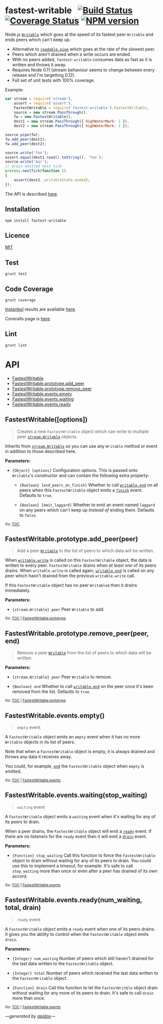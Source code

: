 # fastest-writable&nbsp;&nbsp;&nbsp;[![Build Status](https://travis-ci.org/davedoesdev/fastest-writable.png)](https://travis-ci.org/davedoesdev/fastest-writable) [![Coverage Status](https://coveralls.io/repos/davedoesdev/fastest-writable/badge.png?branch=master)](https://coveralls.io/r/davedoesdev/fastest-writable?branch=master) [![NPM version](https://badge.fury.io/js/fastest-writable.png)](http://badge.fury.io/js/fastest-writable)

Node.js [`Writable`](http://nodejs.org/docs/v0.11.13/api/stream.html#stream_class_stream_writable) which goes at the speed of its fastest peer `Writable` and ends peers which can't keep up.

- Alternative to [`readable.pipe`](http://nodejs.org/docs/v0.11.13/api/stream.html#stream_readable_pipe_destination_options) which goes at the rate of the slowest peer.
- Peers which aren't drained when a write occurs are ended.
- With no peers added, `fastest-writable` consumes data as fast as it is written and throws it away.
- Requires Node 0.11 (stream behaviour seems to change between every release and I'm targetting 0.12).
- Full set of unit tests with 100% coverage.

Example:

```javascript
var stream = require('stream'),
    assert = require('assert'),
    FastestWritable = require('fastest-writable').FastestWritable,
    source = new stream.PassThrough(),
    fw = new FastestWritable(),
    dest1 = new stream.PassThrough({ highWaterMark: 1 }),
    dest2 = new stream.PassThrough({ highWaterMark: 1 });

source.pipe(fw);
fw.add_peer(dest1);
fw.add_peer(dest2);

source.write('foo');
assert.equal(dest1.read().toString(), 'foo');
source.write('bar');
// drain emitted next tick
process.nextTick(function ()
{
    assert(dest2._writableState.ended);
});
```

The API is described [here](#tableofcontents).

## Installation

```shell
npm install fastest-writable
```

## Licence

[MIT](LICENCE)

## Test

```shell
grunt test
```

## Code Coverage

```shell
grunt coverage
```

[Instanbul](http://gotwarlost.github.io/istanbul/) results are available [here](http://githubraw.herokuapp.com/davedoesdev/fastest-writable/master/coverage/lcov-report/index.html).

Coveralls page is [here](https://coveralls.io/r/davedoesdev/fastest-writable).

## Lint

```shell
grunt lint
```

# API

<a name="tableofcontents"></a>

- <a name="toc_fastestwritableoptions"></a>[FastestWritable](#fastestwritableoptions)
- <a name="toc_fastestwritableprototypeadd_peerpeer"></a><a name="toc_fastestwritableprototype"></a>[FastestWritable.prototype.add_peer](#fastestwritableprototypeadd_peerpeer)
- <a name="toc_fastestwritableprototyperemove_peerpeer-end"></a>[FastestWritable.prototype.remove_peer](#fastestwritableprototyperemove_peerpeer-end)
- <a name="toc_fastestwritableeventsempty"></a><a name="toc_fastestwritableevents"></a>[FastestWritable.events.empty](#fastestwritableeventsempty)
- <a name="toc_fastestwritableeventswaitingstop_waiting"></a>[FastestWritable.events.waiting](#fastestwritableeventswaitingstop_waiting)
- <a name="toc_fastestwritableeventsreadynum_waiting-total-drain"></a>[FastestWritable.events.ready](#fastestwritableeventsreadynum_waiting-total-drain)

## FastestWritable([options])

> Creates a new `FastestWritable` object which can write to multiple peer [`stream.Writable`](http://nodejs.org/docs/v0.11.13/api/stream.html#stream_class_stream_writable) objects.

Inherits from [`stream.Writable`](http://nodejs.org/docs/v0.11.13/api/stream.html#stream_class_stream_writable) so you can use any `Writable` method or event in addition to those described here.

**Parameters:**

- `{Object} [options]` Configuration options. This is passed onto `Writable`'s constructor and can contain the following extra property:


  - `{Boolean} [end_peers_on_finish]` Whether to call [`writable.end`](http://nodejs.org/docs/v0.11.13/api/stream.html#stream_writable_end_chunk_encoding_callback) on all peers when this `FastestWritable` object emits a [`finish`](http://nodejs.org/docs/v0.11.13/api/stream.html#stream_event_finish) event. Defaults to `true`.

  - `{Boolean} [emit_laggard]` Whether to emit an event named `laggard` on any peers which can't keep up _instead of_ ending them. Defaults to `false`.

<sub>Go: [TOC](#tableofcontents)</sub>

<a name="fastestwritableprototype"></a>

## FastestWritable.prototype.add_peer(peer)

> Add a peer [`Writable`](http://nodejs.org/docs/v0.11.13/api/stream.html#stream_class_stream_writable) to the list of peers to which data will be written.

When [`writable.write`](http://nodejs.org/docs/v0.11.13/api/stream.html#stream_writable_write_chunk_encoding_callback) is called on this `FastestWritable` object, the data is written to every peer. `FastestWritable` drains when _at least one_ of its peers drains. When `writable.write` is called again, [`writable.end`](http://nodejs.org/docs/v0.11.13/api/stream.html#stream_writable_end_chunk_encoding_callback) is called on any peer which hasn't drained from the previous `writable.write` call.

If this `FastestWritable` object has no peer `Writable`s then it drains immediately.

**Parameters:**

- `{stream.Writable} peer` Peer `Writable` to add.

<sub>Go: [TOC](#tableofcontents) | [FastestWritable.prototype](#toc_fastestwritableprototype)</sub>

## FastestWritable.prototype.remove_peer(peer, end)

> Remove a peer [`Writable`](http://nodejs.org/docs/v0.11.13/api/stream.html#stream_class_stream_writable) from the list of peers to which data will be written.

**Parameters:**

- `{stream.Writable} peer` Peer `Writable` to remove.



- `{Boolean} end` Whether to call [`writable.end`](http://nodejs.org/docs/v0.11.13/api/stream.html#stream_writable_end_chunk_encoding_callback) on the peer once it's been removed from the list. Defaults to `true`.

<sub>Go: [TOC](#tableofcontents) | [FastestWritable.prototype](#toc_fastestwritableprototype)</sub>

<a name="fastestwritableevents"></a>

## FastestWritable.events.empty()

> `empty` event

A `FastestWritable` object emits an `empty` event when it has no more `Writable` objects in its list of peers. 

Note that when a `FastestWritable` object is empty, it is always drained and throws any data it receives away.

You could, for example, [`end`](http://nodejs.org/docs/v0.11.13/api/stream.html#stream_writable_end_chunk_encoding_callback) the `FastestWritable` object when `empty` is emitted.

<sub>Go: [TOC](#tableofcontents) | [FastestWritable.events](#toc_fastestwritableevents)</sub>

## FastestWritable.events.waiting(stop_waiting)

> `waiting` event

A `FastestWritable` object emits a `waiting` event when it's waiting for any of its peers to drain.

When a peer drains, the `FastestWritable` object will emit a [`ready`](#fastestwritableeventsreadynum_waiting-total-drain) event. If there are no listeners for the `ready` event then it will emit a [`drain`](http://nodejs.org/docs/v0.11.13/api/stream.html#stream_event_drain) event.

**Parameters:**

- `{Function} stop_waiting` Call this function to force the `FastestWritable` object to drain without waiting for any of its peers to drain. You could use this to implement a timeout, for example. It's safe to call `stop_waiting` more than once or even after a peer has drained of its own accord.

<sub>Go: [TOC](#tableofcontents) | [FastestWritable.events](#toc_fastestwritableevents)</sub>

## FastestWritable.events.ready(num_waiting, total, drain)

> `ready` event

A `FastestWritable` object emits a `ready` event when one of its peers drains. It gives you the ability to control when the `FastestWritable` object emits `drain`.

**Parameters:**

- `{Integer} num_waiting` Number of peers which still haven't drained for the last data written to the `FastestWritable` object.



- `{Integer} total` Number of peers which received the last data written to the `FastestWritable` object.



- `{Function} drain` Call this function to let the `FastestWritble` object drain without waiting for any more of its peers to drain. It's safe to call `drain` more than once.

<sub>Go: [TOC](#tableofcontents) | [FastestWritable.events](#toc_fastestwritableevents)</sub>

_&mdash;generated by [apidox](https://github.com/codeactual/apidox)&mdash;_
